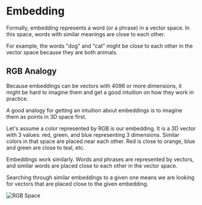 # Embedding

Formally, embedding represents a word (or a phrase) in a vector space. In this space, words with similar meanings are close to each other. 

For example, the words "dog" and "cat" might be close to each other in the vector space because they are both animals. 

## RGB Analogy

Because embeddings can be vectors with 4096 or more dimensions, it might be hard to imagine them and get a good intuition on how they work in practice.

A good analogy for getting an intuition about embeddings is to imagine them as points in 3D space first. 

Let's assume a color represented by RGB is our embedding. It is a 3D vector with 3 values: red, green, and blue representing 3 dimensions. Similar colors in that space are placed near each other. Red is close to orange, blue and green are close to teal, etc.

Embeddings work similarly. Words and phrases are represented by vectors, and similar words are placed close to each other in the vector space.

Searching through similar embeddings to a given one means we are looking for vectors that are placed close to the given embedding.

![RGB Space](https://upload.wikimedia.org/wikipedia/commons/8/83/RGB_Cube_Show_lowgamma_cutout_b.png)
